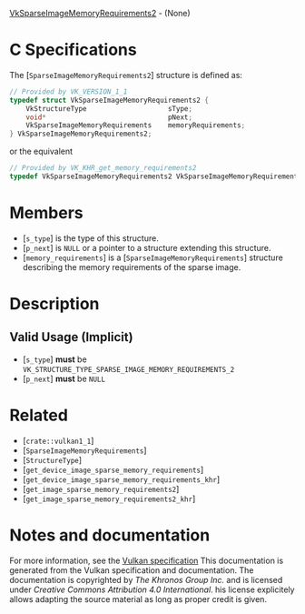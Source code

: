[VkSparseImageMemoryRequirements2](https://www.khronos.org/registry/vulkan/specs/1.3-extensions/man/html/VkSparseImageMemoryRequirements2.html) - (None)

# C Specifications
The [`SparseImageMemoryRequirements2`] structure is defined as:
```c
// Provided by VK_VERSION_1_1
typedef struct VkSparseImageMemoryRequirements2 {
    VkStructureType                    sType;
    void*                              pNext;
    VkSparseImageMemoryRequirements    memoryRequirements;
} VkSparseImageMemoryRequirements2;
```
or the equivalent
```c
// Provided by VK_KHR_get_memory_requirements2
typedef VkSparseImageMemoryRequirements2 VkSparseImageMemoryRequirements2KHR;
```

# Members
- [`s_type`] is the type of this structure.
- [`p_next`] is `NULL` or a pointer to a structure extending this structure.
- [`memory_requirements`] is a [`SparseImageMemoryRequirements`] structure describing the memory requirements of the sparse image.

# Description
## Valid Usage (Implicit)
-  [`s_type`] **must**  be `VK_STRUCTURE_TYPE_SPARSE_IMAGE_MEMORY_REQUIREMENTS_2`
-  [`p_next`] **must**  be `NULL`

# Related
- [`crate::vulkan1_1`]
- [`SparseImageMemoryRequirements`]
- [`StructureType`]
- [`get_device_image_sparse_memory_requirements`]
- [`get_device_image_sparse_memory_requirements_khr`]
- [`get_image_sparse_memory_requirements2`]
- [`get_image_sparse_memory_requirements2_khr`]

# Notes and documentation
For more information, see the [Vulkan specification](https://www.khronos.org/registry/vulkan/specs/1.3-extensions/html/vkspec.html)
This documentation is generated from the Vulkan specification and documentation.
The documentation is copyrighted by *The Khronos Group Inc.* and is licensed under *Creative Commons Attribution 4.0 International*.
his license explicitely allows adapting the source material as long as proper credit is given.
        